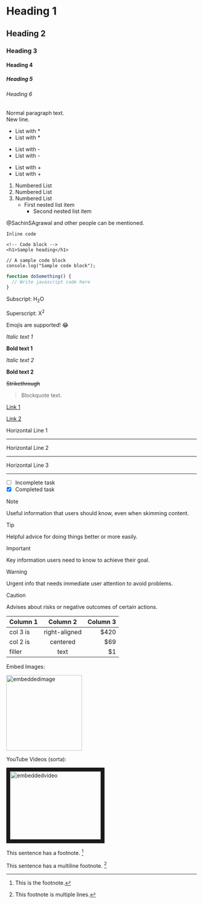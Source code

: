 <!-- Comment within Markdown Cheatsheet -->

# Heading 1
## Heading 2
### Heading 3
#### Heading 4
##### Heading 5
###### Heading 6

Normal paragraph text. <br>
New line.

* List with *
* List with *
  
- List with -
- List with -
  
+ List with +
+ List with +

1. Numbered List
2. Numbered List
3. Numbered List
   - First nested list item
     - Second nested list item

@SachinSAgrawal and other people can be mentioned.

`Inline code`

```
<!-- Code block -->
<h1>Sample heading</h1>
```

    // A sample code block
    console.log("Sample code block");

```javascript
function doSomething() {
  // Write javascript code here
}
```
Subscript: H<sub>2</sub>O

Superscript: X<sup>2</sup>

Emojis are supported! :joy:

*Italic text 1*

**Bold text 1**

_Italic text 2_

__Bold text 2__

~~Strikethrough~~

> Blockquote text.

[Link 1](http://example.com)

[Link 2][1]

[1]:http://example.com

Horizontal Line 1

---

Horizontal Line 2

***

Horizontal Line 3

___

- [ ] Incomplete task
- [x] Completed task

> [!NOTE]
> Useful information that users should know, even when skimming content.

> [!TIP]
> Helpful advice for doing things better or more easily.

> [!IMPORTANT]
> Key information users need to know to achieve their goal.

> [!WARNING]
> Urgent info that needs immediate user attention to avoid problems.

> [!CAUTION]
> Advises about risks or negative outcomes of certain actions.

| Column 1      | Column 2      | Column 3 |
| ------------- |:-------------:| --------:|
| col 3 is      | right-aligned |     $420 |
| col 2 is      | centered      |      $69 |
| filler        | text          |       $1 |

Embed Images:

<img src="https://www.svgrepo.com/show/450156/github.svg" alt="embeddedimage" width="200"/>

YouTube Videos (sorta):

<a href="http://www.youtube.com/watch?feature=player_embedded&v=dQw4w9WgXcQ
" target="_blank"><img src="http://img.youtube.com/vi/dQw4w9WgXcQ/0.jpg" 
alt="embeddedvideo" width="240" height="180" border="10" /></a>

This sentence has a footnote. [^1]

This sentence has a multiline footnote. [^2]

[^1]: This is the footnote.
[^2]: This footnote
  is multiple lines.
